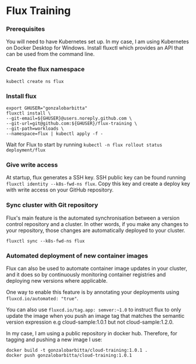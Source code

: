 # Flux Training

### Prerequisites

You will need to have Kubernetes set up. In my case, I am using Kubernetes on Docker Desktop for Windows.
Install fluxctl which provides an API that can be used from the command line.

### Create the flux namespace

```
kubectl create ns flux
```

### Install flux

```
export GHUSER="gonzalobarbitta"
fluxctl install \
--git-email=${GHUSER}@users.noreply.github.com \
--git-url=git@github.com:${GHUSER}/flux-training \
--git-path=workloads \
--namespace=flux | kubectl apply -f -
```

Wait for Flux to start by running `kubectl -n flux rollout status deployment/flux`

### Give write access

At startup, flux generates a SSH key. SSH public key can be found running `fluxctl identity --k8s-fwd-ns flux`.
Copy this key and create a deploy key with write access on your GitHub repository.

### Sync cluster with Git repository

Flux's main feature is the automated synchronisation between a version control repository and a cluster. In other words, if you make any changes to your repository, those changes are automatically deployed to your cluster.

```
fluxctl sync --k8s-fwd-ns flux
```

### Automated deployment of new container images

Flux can also be used to automate container image updates in your cluster, and it does so by continuously monitoring container registries and deploying new versions where applicable.

One way to enable this feature is by annotating your deployments using `fluxcd.io/automated: "true"`.

You can also use `fluxcd.io/tag.app: semver:~1.0` to instruct flux to only update the image when you push an image tag that matches the semantic version expression e.g cloud-sample:1.0.1 but not cloud-sample:1.2.0.

In my case, I am using a public repository in docker hub. Therefore, for tagging and pushing a new image I use:

```
docker build -t gonzalobarbitta/cloud-training:1.0.1 .
docker push gonzalobarbitta/cloud-training:1.0.1
```